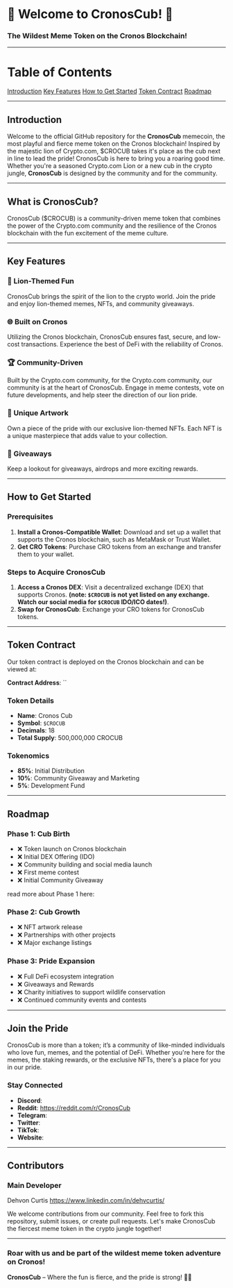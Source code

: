 # 🦁 Welcome to CronosCub! 🦁

### The Wildest Meme Token on the Cronos Blockchain!

---

# Table of Contents
[Introduction](#introduction)
[Key Features](#key-features)
[How to Get Started](#how-to-get-started)
[Token Contract](#token-contract)
[Roadmap](#roadmap)


---

## Introduction

Welcome to the official GitHub repository for the **CronosCub** memecoin, the most playful and fierce meme token on the Cronos blockchain! Inspired by the majestic lion of Crypto.com, $CROCUB takes it's place as the cub next in line to lead the pride! CronosCub is here to bring you a roaring good time. Whether you're a seasoned Crypto.com Lion or a new cub in the crypto jungle, **CronosCub** is designed by the community and for the community.

---

## What is CronosCub?

CronosCub ($CROCUB) is a community-driven meme token that combines the power of the Crypto.com community and the resilience of the Cronos blockchain with the fun excitement of the meme culture.

---

## Key Features

### 🦁 Lion-Themed Fun
CronosCub brings the spirit of the lion to the crypto world. Join the pride and enjoy lion-themed memes, NFTs, and community giveaways.

### 🌐 Built on Cronos
Utilizing the Cronos blockchain, CronosCub ensures fast, secure, and low-cost transactions. Experience the best of DeFi with the reliability of Cronos.

### 🏆 Community-Driven
Built by the Crypto.com community, for the Crypto.com community, our community is at the heart of CronosCub. Engage in meme contests, vote on future developments, and help steer the direction of our lion pride.

### 🎨 Unique Artwork
Own a piece of the pride with our exclusive lion-themed NFTs. Each NFT is a unique masterpiece that adds value to your collection.

### 🐾 Giveaways
Keep a lookout for giveaways, airdrops and more exciting rewards.

---

## How to Get Started

### Prerequisites

1. **Install a Cronos-Compatible Wallet**: Download and set up a wallet that supports the Cronos blockchain, such as MetaMask or Trust Wallet.
2. **Get CRO Tokens**: Purchase CRO tokens from an exchange and transfer them to your wallet.

### Steps to Acquire CronosCub

1. **Access a Cronos DEX**: Visit a decentralized exchange (DEX) that supports Cronos. **(note: `$CROCUB` is not yet listed on any exchange. Watch our social media for `$CROCUB` IDO/ICO dates!)**.
2. **Swap for CronosCub**: Exchange your CRO tokens for CronosCub tokens.

---

## Token Contract

Our token contract is deployed on the Cronos blockchain and can be viewed at:

**Contract Address**: ``

### Token Details

- **Name**: Cronos Cub
- **Symbol**: `$CROCUB`
- **Decimals**: 18
- **Total Supply**: 500,000,000 CROCUB

### Tokenomics
- **85%**: Initial Distribution
- **10%**: Community Giveaway and Marketing
- **5%**: Development Fund

---

## Roadmap

### Phase 1: Cub Birth
- ❌ Token launch on Cronos blockchain
- ❌ Initial DEX Offering (IDO)
- ❌ Community building and social media launch
- ❌ First meme contest
- ❌ Initial Community Giveaway

read more about Phase 1 here:

### Phase 2: Cub Growth
- ❌ NFT artwork release
- ❌ Partnerships with other projects
- ❌ Major exchange listings

### Phase 3: Pride Expansion
- ❌ Full DeFi ecosystem integration
- ❌ Giveaways and Rewards
- ❌ Charity initiatives to support wildlife conservation
- ❌ Continued community events and contests

---

## Join the Pride

CronosCub is more than a token; it’s a community of like-minded individuals who love fun, memes, and the potential of DeFi. Whether you're here for the memes, the staking rewards, or the exclusive NFTs, there's a place for you in our pride.

### Stay Connected

- **Discord**:
- **Reddit**: https://reddit.com/r/CronosCub
- **Telegram**: 
- **Twitter**: 
- **TikTok**: 
- **Website**:

---

## Contributors

### Main Developer
Dehvon Curtis
https://www.linkedin.com/in/dehvcurtis/

We welcome contributions from our community. Feel free to fork this repository, submit issues, or create pull requests. Let's make CronosCub the fiercest meme token in the crypto jungle together!

---

### Roar with us and be part of the wildest meme token adventure on Cronos!

**CronosCub** – Where the fun is fierce, and the pride is strong! 🦁🌟
